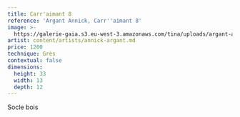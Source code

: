 ```yaml
---
title: Carr'aimant 8
reference: 'Argant Annick, Carr''aimant 8'
image: >-
  https://galerie-gaia.s3.eu-west-3.amazonaws.com/tina/uploads/argant-annick/galerie-gaia-argant-annick-carraimants-8.jpg
artist: content/artists/annick-argant.md
price: 1200
technique: Grès
contextual: false
dimensions:
  height: 33
  width: 13
  depth: 12
---
```


Socle bois
